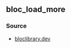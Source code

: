 ## bloc_load_more ##

### Source ###
- [bloclibrary.dev](https://bloclibrary.dev/#/flutterinfinitelisttutorial)
